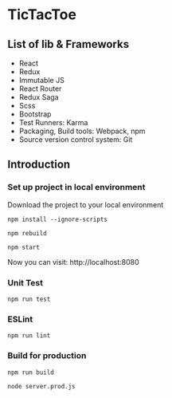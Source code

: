 # TicTacToe

## List of lib & Frameworks

* React
* Redux
* Immutable JS
* React Router
* Redux Saga
* Scss
* Bootstrap
* Test Runners: Karma
* Packaging, Build tools: Webpack, npm
* Source version control system: Git

## Introduction

### Set up project in local environment

Download the project to your local environment

```shell
npm install --ignore-scripts
```

```shell
npm rebuild
```

```shell
npm start
```
Now you can visit: http://localhost:8080

### Unit Test

```shell
npm run test
```

### ESLint

```shell
npm run lint
```

### Build for production

```shell
npm run build
```

```shell
node server.prod.js
```
